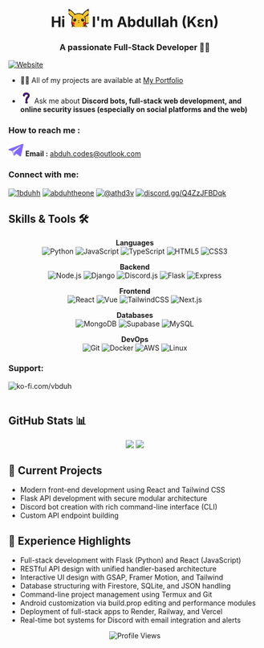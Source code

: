 <h1 align="center">Hi <img src="assets/hi.gif" width="40" /> I'm Abdullah (Kɛn)</h1>
<h3 align="center">A passionate Full-Stack Developer 🧑‍💻</h3>

  [![Website](https://img.shields.io/badge/Website-ken.portfolio-blue?style=for-the-badge&logo=firefox-browser&logoColor=white)](https://k3n.vercel.app/)


- 👨‍💻 All of my projects are available at [My Portfolio](https://1bduh.vercel.app/)

- <img src="assets/ask.png" height="24" /> Ask me about **Discord bots, full-stack web development, and online security issues (especially on social platforms and the web)**

<h3 align="left">How to reach me :</h3>

<img src="assets/dm.png" height="25" /> **Email :**  [abduh.codes@outlook.com](mailto:abduh.codes@outlook.com)

<h3 align="left">Connect with me:</h3>
<p align="left">
<a href="https://twitter.com/1bduhh" target="blank"><img align="center" src="https://raw.githubusercontent.com/rahuldkjain/github-profile-readme-generator/master/src/images/icons/Social/twitter.svg" alt="1bduhh" height="30" width="40" /></a>
<a href="https://instagram.com/abduhtheone" target="blank"><img align="center" src="https://raw.githubusercontent.com/rahuldkjain/github-profile-readme-generator/master/src/images/icons/Social/instagram.svg" alt="abduhtheone" height="30" width="40" /></a>
<a href="https://youtube.com/@athd3v?si=0bj3N96veIlxASFz" target="blank"><img align="center" src="https://raw.githubusercontent.com/rahuldkjain/github-profile-readme-generator/master/src/images/icons/Social/youtube.svg" alt="@athd3v" height="30" width="40" /></a>
<a href="https://discord.gg/Q4ZzJFBDqk" target="blank"><img align="center" src="https://raw.githubusercontent.com/rahuldkjain/github-profile-readme-generator/master/src/images/icons/Social/discord.svg" alt="discord.gg/Q4ZzJFBDqk" height="30" width="40" /></a>
</p>


## Skills & Tools 🛠️

<div align="center">

  **Languages**  
  ![Python](https://img.shields.io/badge/Python-3776AB?style=flat-square&logo=python&logoColor=white)
  ![JavaScript](https://img.shields.io/badge/JavaScript-F7DF1E?style=flat-square&logo=javascript&logoColor=black)
  ![TypeScript](https://img.shields.io/badge/TypeScript-3178C6?style=flat-square&logo=typescript&logoColor=white)
  ![HTML5](https://img.shields.io/badge/HTML5-E34F26?style=flat-square&logo=html5&logoColor=white)
  ![CSS3](https://img.shields.io/badge/CSS3-1572B6?style=flat-square&logo=css3&logoColor=white)

  **Backend**  
  ![Node.js](https://img.shields.io/badge/Node.js-339933?style=flat-square&logo=nodedotjs&logoColor=white)
  ![Django](https://img.shields.io/badge/Django-092E20?style=flat-square&logo=django&logoColor=white)
  ![Discord.js](https://img.shields.io/badge/discord.js-7289DA.svg?style=flat-square&logo=discord&logoColor=white)
  ![Flask](https://img.shields.io/badge/Flask-000000?style=flat-square&logo=flask&logoColor=white)
  ![Express](https://img.shields.io/badge/Express-000000?style=flat-square&logo=express&logoColor=white)

  **Frontend**  
  ![React](https://img.shields.io/badge/React-61DAFB?style=flat-square&logo=react&logoColor=black)
  ![Vue](https://img.shields.io/badge/Vue.js-4FC08D?style=flat-square&logo=vuedotjs&logoColor=white)
  ![TailwindCSS](https://img.shields.io/badge/tailwindcss-%2338B2AC.svg?style=flat-square&logo=tailwind-css&logoColor=white)
  ![Next.js](https://img.shields.io/badge/Next.js-000000?style=flat-square&logo=nextdotjs&logoColor=white)

  **Databases**  
  ![MongoDB](https://img.shields.io/badge/MongoDB-47A248?style=flat-square&logo=mongodb&logoColor=white)
  ![Supabase](https://img.shields.io/badge/Supabase-3ECF8E?style=flat-square&logo=supabase&logoColor=white)
  ![MySQL](https://img.shields.io/badge/MySQL-4479A1?style=flat-square&logo=mysql&logoColor=white)

  **DevOps**  
  ![Git](https://img.shields.io/badge/Git-F05032?style=flat-square&logo=git&logoColor=white)
  ![Docker](https://img.shields.io/badge/Docker-2496ED?style=flat-square&logo=docker&logoColor=white)
  ![AWS](https://img.shields.io/badge/AWS-232F3E?style=flat-square&logo=amazon-aws&logoColor=white)
  ![Linux](https://img.shields.io/badge/Linux-FCC624?style=flat-square&logo=linux&logoColor=black)

</div>



<h3 align="left">Support:</h3>
<p><a href="https://ko-fi.com/vbduh"> <img align="left" src="https://cdn.ko-fi.com/cdn/kofi3.png?v=3" height="30" width="150" alt="ko-fi.com/vbduh" /></a></p><br><br>

## GitHub Stats 📊

<div align="center">
  <img src="https://github-readme-stats.vercel.app/api?username=uke4&show_icons=true&theme=tokyonight&hide_border=true&count_private=true" height="170"/>
  <img src="https://github-readme-stats.vercel.app/api/top-langs/?username=uke4&layout=compact&theme=tokyonight&hide_border=true" height="170"/>
</div>

## **🚀 Current Projects**

* Modern front-end development using React and Tailwind CSS
* Flask API development with secure modular architecture
* Discord bot creation with rich command-line interface (CLI)
* Custom API endpoint building 

## **💼 Experience Highlights**

* Full-stack development with Flask (Python) and React (JavaScript)
* RESTful API design with unified handler-based architecture
* Interactive UI design with GSAP, Framer Motion, and Tailwind
* Database structuring with Firestore, SQLite, and JSON handling
* Command-line project management using Termux and Git
* Android customization via build.prop editing and performance modules
* Deployment of full-stack apps to Render, Railway, and Vercel
* Real-time bot systems for Discord with email integration and alerts

<div align="center">
  <img src="https://komarev.com/ghpvc/?username=uke4&color=blueviolet&style=flat-square" alt="Profile Views"/>